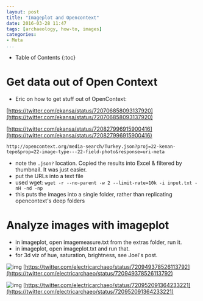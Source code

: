 ```yaml
---
layout: post
title: "Imageplot and Opencontext"
date: 2016-03-28 11:47
tags: [archaeology, how-to, images]
categories:
- Meta
...
```


* Table of Contents
{:toc}

# Get data out of Open Context

+ Eric on how to get stuff out of OpenContext:

[https://twitter.com/ekansa/status/720706858093137920](https://twitter.com/ekansa/status/720706858093137920)

[https://twitter.com/ekansa/status/720827996915900416](https://twitter.com/ekansa/status/720827996915900416)

```
http://opencontext.org/media-search/Turkey.json?proj=22-kenan-tepe&prop=22-image-type---22-field-photo&response=uri-meta
```

+ note the `.json?` location. Copied the results into Excel & filtered by thumbnail. It was just easier.
+ put the URLs into a text file
+ used wget: `wget -r --no-parent -w 2 --limit-rate=10k -i input.txt -nH -nd -np`
+ this puts the images into a single folder, rather than replicating opencontext's deep folders

# Analyze images with imageplot

+ in imageplot, open imagemeasure.txt from the extras folder, run it.
+ in imageplot, open imageplot.txt and run that.
+ for 3d viz of hue, saturation, brightness, see Joel's post.

![img](https://pbs.twimg.com/media/CgFTo6yUUAAjsaR.jpg) [https://twitter.com/electricarchaeo/status/720949378526113792](https://twitter.com/electricarchaeo/status/720949378526113792)

![img](https://pbs.twimg.com/media/CgFWG0mVIAAUA19.jpg) [https://twitter.com/electricarchaeo/status/720952091364233221](https://twitter.com/electricarchaeo/status/720952091364233221)
